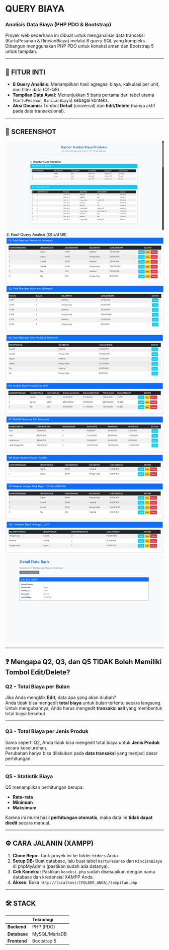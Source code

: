 # QUERY BIAYA

### Analisis Data Biaya (PHP PDO & Bootstrap)

Proyek web sederhana ini dibuat untuk menganalisis data transaksi (KartuPesanan & RincianBiaya) melalui 8 *query* SQL yang kompleks. Dibangun menggunakan PHP PDO untuk koneksi aman dan Bootstrap 5 untuk tampilan.

---

## 🚀 FITUR INTI

-   **8 Query Analisis:** Menampilkan hasil agregasi biaya, kalkulasi per unit, dan filter data (Q1-Q8).
-   **Tampilan Data Awal:** Menunjukkan 5 baris pertama dari tabel utama (`KartuPesanan`, `RincianBiaya`) sebagai konteks.
-   **Aksi Dinamis:** Tombol **Detail** (universal) dan **Edit/Delete** (hanya aktif pada data transaksional).

---

## 📸 SCREENSHOT
![Alt Text](pic/Struktur.png)
![Alt Text](pic/1.png)
![Alt Text](pic/2.png)
![Alt Text](pic/3.png)
![Alt Text](pic/4.png)

---
## ❓ Mengapa Q2, Q3, dan Q5 TIDAK Boleh Memiliki Tombol Edit/Delete?
### Q2 - Total Biaya per Bulan
Jika Anda mengklik **Edit**, data apa yang akan diubah?  
Anda tidak bisa mengedit **total biaya** untuk bulan tertentu secara langsung.  
Untuk mengubahnya, Anda harus mengedit **transaksi asli** yang membentuk total biaya tersebut.

---
### Q3 - Total Biaya per Jenis Produk
Sama seperti Q2, Anda tidak bisa mengedit total biaya untuk **Jenis Produk** secara keseluruhan.  
Perubahan hanya bisa dilakukan pada **data transaksi** yang menjadi dasar perhitungan.

---

### Q5 - Statistik Biaya
Q5 menampilkan perhitungan berupa:  
- **Rata-rata**  
- **Minimum**  
- **Maksimum**  

Karena ini murni hasil **perhitungan otomatis**, maka data ini **tidak dapat diedit** secara manual.

---

## ⚙️ CARA JALANIN (XAMPP)

1.  **Clone Repo:** Tarik proyek ini ke folder `htdocs` Anda.
2.  **Setup DB:** Buat database, lalu buat tabel `KartuPesanan` dan `RincianBiaya` di phpMyAdmin (pastikan sudah ada datanya).
3.  **Cek Koneksi:** Pastikan `koneksi.php` sudah disesuaikan dengan nama database dan kredensial XAMPP Anda.
4.  **Akses:** Buka `http://localhost/[FOLDER_ANDA]/tampilan.php`

---

## 🛠️ STACK

| | Teknologi |
| :--- | :--- |
| **Backend** | PHP (PDO) |
| **Database** | MySQL/MariaDB |
| **Frontend** | Bootstrap 5 |

